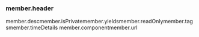 ### member.header
member.descmember.isPrivatemember.yieldsmember.readOnlymember.tagsmember.timeDetails
member.componentmember.url